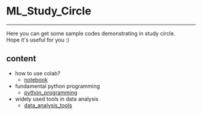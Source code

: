 # ML_Study_Circle
---
Here you can get some sample codes demonstrating in study circle.
<br>Hope it's useful for you :)

## content
- how to use colab?
  - [notebook](https://github.com/jim12312321/ML_Study_Circle/tree/main/code/notebook) 
- fundamental python programming
  - [python_programming](https://github.com/jim12312321/ML_Study_Circle/tree/main/code/python_programming) 
- widely used tools in data analysis
  - [data_analysis_tools](https://github.com/jim12312321/ML_Study_Circle/tree/main/code/data_analysis_tools)
